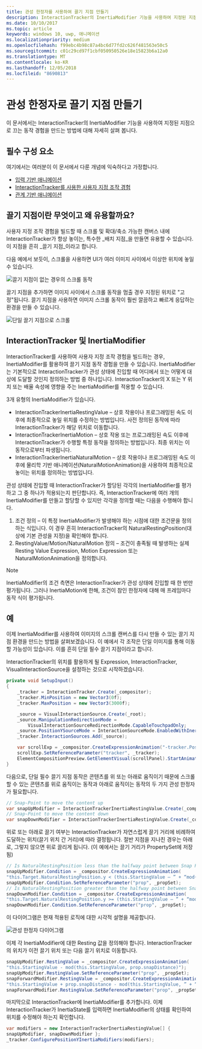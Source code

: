 ```yaml
---
title: 관성 한정자를 사용하여 끌기 지점 만들기
description: InteractionTracker의 InertiaModifier 기능을 사용하여 지정된 지점으로 끄는 동작 경험을 만드는 방법에 대해 알아봅니다.
ms.date: 10/10/2017
ms.topic: article
keywords: windows 10, uwp, 애니메이션
ms.localizationpriority: medium
ms.openlocfilehash: f99ebc4b98c87a4bc6d77fd2c626f481563e50c5
ms.sourcegitcommit: c01c29cd97f1cbf050950526e18e15823b6a12a0
ms.translationtype: MT
ms.contentlocale: ko-KR
ms.lasthandoff: 12/05/2018
ms.locfileid: "8690813"
---
```

# <a name="create-snap-points-with-inertia-modifiers"></a>관성 한정자로 끌기 지점 만들기

이 문서에서는 InteractionTracker의 InertiaModifier 기능을 사용하여 지정된 지점으로 끄는 동작 경험을 만드는 방법에 대해 자세히 살펴 봅니다.

## <a name="prerequisites"></a>필수 구성 요소

여기에서는 여러분이 이 문서에서 다룬 개념에 익숙하다고 가정합니다.

- [입력 기반 애니메이션](input-driven-animations.md)
- [InteractionTracker를 사용한 사용자 지정 조작 경험](interaction-tracker-manipulations.md)
- [관계 기반 애니메이션](relation-animations.md)

## <a name="what-are-snap-points-and-why-are-they-useful"></a>끌기 지점이란 무엇이고 왜 유용할까요?

사용자 지정 조작 경험을 빌드할 때 스크롤 및 확대/축소 가능한 캔버스 내에 InteractionTracker가 항상 놓이는, 특수한 _배치 지점_을 만들면 유용할 수 있습니다. 이 지점을 흔히 _끌기 지점_이라고 합니다.

다음 예에서 보듯이, 스크롤을 사용하면 UI가 여러 이미지 사이에서 이상한 위치에 놓일 수 있습니다.

![끌기 지점이 없는 경우의 스크롤 동작](images/animation/snap-points-none.gif)

끌기 지점을 추가하면 이미지 사이에서 스크롤 동작을 멈출 경우 지정된 위치로 "고정"됩니다. 끌기 지점을 사용하면 이미지 스크롤 동작이 훨씬 깔끔하고 빠르게 응답하는 환경을 만들 수 있습니다.

![단일 끌기 지점으로 스크롤](images/animation/snap-points-single.gif)

## <a name="interactiontracker-and-inertiamodifiers"></a>InteractionTracker 및 InertiaModifier

InteractionTracker를 사용하여 사용자 지정 조작 경험을 빌드하는 경우, InertiaModifier를 활용하여 끌기 지점 동작 경험을 만들 수 있습니다. InertiaModifier는 기본적으로 InteractionTracker가 관성 상태에 진입할 때 어디에서 또는 어떻게 대상에 도달할 것인지 정의하는 방법 중 하나입니다. InteractionTracker의 X 또는 Y 위치 또는 배율 속성에 영향을 주는 InertiaModifier를 적용할 수 있습니다.

3개 유형의 InertiaModifier가 있습니다.

- InteractionTrackerInertiaRestingValue – 상호 작용이나 프로그래밍된 속도 이후에 최종적으로 놓일 위치를 수정하는 방법입니다. 사전 정의된 동작에 따라 InteractionTracker가 해당 위치로 이동합니다.
- InteractionTrackerInertiaMotion – 상호 작용 또는 프로그래밍된 속도 이후에 InteractionTracker가 수행할 특정 동작을 정의하는 방법입니다. 최종 위치는 이 동작으로부터 파생됩니다.
- InteractionTrackerInertiaNaturalMotion – 상호 작용이나 프로그래밍된 속도 이후에 물리학 기반 애니메이션(NaturalMotionAnimation)을 사용하여 최종적으로 놓이는 위치를 정의하는 방법입니다.

관성 상태에 진입할 때 InteractionTracker가 할당된 각각의 InertiaModifier를 평가하고 그 중 하나가 적용되는지 판단합니다. 즉, InteractionTracker에 여러 개의 InertiaModifier를 만들고 할당할 수 있지만 각각을 정의할 때는 다음을 수행해야 합니다.

1. 조건 정의 – 이 특정 InertiaModifier가 발생해야 하는 시점에 대한 조건문을 정의하는 식입니다. 이 경우 흔히 InteractionTracker의 NaturalRestingPosition(대상에 기본 관성을 지정)을 확인해야 합니다.
1. RestingValue/Motion/NaturalMotion 정의 – 조건이 충족될 때 발생하는 실제 Resting Value Expression, Motion Expression 또는 NaturalMotionAnimation을 정의합니다.

> [!NOTE]
> InertiaModifier의 조건 측면은 InteractionTracker가 관성 상태에 진입할 때 한 번만 평가됩니다. 그러나 InertiaMotion에 한해, 조건이 참인 한정자에 대해 매 프레임마다 동작 식이 평가됩니다.

## <a name="example"></a>예

이제 InertiaModifier를 사용하여 이미지의 스크롤 캔버스를 다시 만들 수 있는 끌기 지점 환경을 만드는 방법을 살펴보겠습니다. 이 예에서 각 조작은 단일 이미지를 통해 이동할 가능성이 있습니다. 이를 흔히 단일 필수 끌기 지점이라고 합니다.

InteractionTracker의 위치를 활용하게 될 Expression, InteractionTracker, VisualInteractionSource을 설정하는 것으로 시작하겠습니다.

```csharp
private void SetupInput()
{
    _tracker = InteractionTracker.Create(_compositor);
    _tracker.MinPosition = new Vector3(0f);
    _tracker.MaxPosition = new Vector3(3000f);

    _source = VisualInteractionSource.Create(_root);
    _source.ManipulationRedirectionMode =
        VisualInteractionSourceRedirectionMode.CapableTouchpadOnly;
    _source.PositionYSourceMode = InteractionSourceMode.EnabledWithInertia;
    _tracker.InteractionSources.Add(_source);

    var scrollExp = _compositor.CreateExpressionAnimation("-tracker.Position.Y");
    scrollExp.SetReferenceParameter("tracker", _tracker);
    ElementCompositionPreview.GetElementVisual(scrollPanel).StartAnimation("Offset.Y", scrollExp);
}
```

다음으로, 단일 필수 끌기 지점 동작은 콘텐츠를 위 또는 아래로 움직이기 때문에 스크롤할 수 있는 콘텐츠를 위로 움직이는 동작과 아래로 움직이는 동작의 두 가지 관성 한정자가 필요합니다.

```csharp
// Snap-Point to move the content up
var snapUpModifier = InteractionTrackerInertiaRestingValue.Create(_compositor);
// Snap-Point to move the content down
var snapDownModifier = InteractionTrackerInertiaRestingValue.Create(_compositor);
```

위로 또는 아래로 끌기 여부는 InteractionTracker가 자연스럽게 끌기 거리에 비례하여 도달하는 위치(끌기 위치 간 거리)에 따라 결정됩니다. 절반 지점을 지나친 경우는 아래로, 그렇지 않으면 위로 끌리게 됩니다. (이 예에서는 끌기 거리가 PropertySet에 저장됨)

```csharp
// Is NaturalRestingPosition less than the halfway point between Snap Points?
snapUpModifier.Condition = _compositor.CreateExpressionAnimation(
"this.Target.NaturalRestingPosition.y < (this.StartingValue – ” + “mod(this.StartingValue, prop.snapDistance) + prop.snapDistance / 2)");
snapUpModifier.Condition.SetReferenceParameter("prop", _propSet);
// Is NaturalRestingPosition greater than the halfway point between Snap Points?
snapDownModifier.Condition = _compositor.CreateExpressionAnimation(
"this.Target.NaturalRestingPosition.y >= (this.StartingValue – ” + “mod(this.StartingValue, prop.snapDistance) + prop.snapDistance / 2)");
snapDownModifier.Condition.SetReferenceParameter("prop", _propSet);
```

이 다이어그램은 현재 적용된 로직에 대한 시각적 설명을 제공합니다.

![관성 한정자 다이어그램](images/animation/inertia-modifier-diagram.png)

이제 각 InertiaModifier에 대한 Resting 값을 정의해야 합니다. InteractionTracker의 위치가 이전 끌기 위치 또는 다음 끌기 위치로 이동합니다.

```csharp
snapUpModifier.RestingValue = _compositor.CreateExpressionAnimation(
"this.StartingValue - mod(this.StartingValue, prop.snapDistance)");
snapUpModifier.RestingValue.SetReferenceParameter("prop", _propSet);
snapForwardModifier.RestingValue = _compositor.CreateExpressionAnimation(
"this.StartingValue + prop.snapDistance - mod(this.StartingValue, ” + “prop.snapDistance)");
snapForwardModifier.RestingValue.SetReferenceParameter("prop", _propSet);
```

마지막으로 InteractionTracker에 InertiaModifier를 추가합니다. 이제 InteractionTracker가 InertiaState를 입력하면 InertiaModifier의 상태를 확인하여 위치를 수정해야 하는지 확인합니다.

```csharp
var modifiers = new InteractionTrackerInertiaRestingValue[] { 
snapUpModifier, snapDownModifier };
_tracker.ConfigurePositionYInertiaModifiers(modifiers);
```